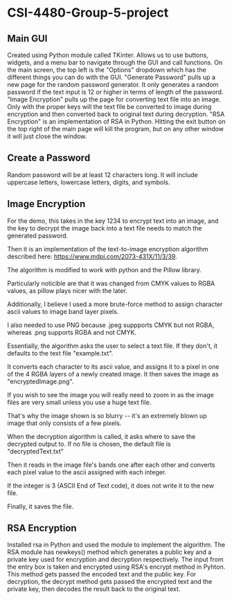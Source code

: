 # CSI-4480-Group-5-project

## Main GUI

Created using Python module called TKinter. Allows us to use buttons, widgets, and a menu bar to navigate through the GUI and call functions. 
On the main screen, the top left is the "Options" dropdown which has the different things you can do with the GUI. "Generate Password" pulls up a new page for the random password generator. It only generates a random password if the text input is 12 or higher in terms of length of the password. "Image Encryption" pulls up the page for converting text file into an image. Only with the proper keys will the text file be converted to image during encryption and then converted back to original text during decryption. "RSA Encryption" is an implementation of RSA in Python. Hitting the exit button on the top right of the main page will kill the program, but on any other window it will just close the window.

## Create a Password

Random password will be at least 12 characters long. It will include uppercase letters, lowercase letters, digits, and symbols.

## Image Encryption

For the demo, this takes in the key 1234 to encrypt text into an image, and the key to decrypt the image back into a text file needs to match the generated password.

Then it is an implementation of the text-to-image encryption algorithm described here: https://www.mdpi.com/2073-431X/11/3/39. 

The algorithm is modified to work with python and the Pillow library. 

Particularly noticible are that it was changed from CMYK values to RGBA values, as pillow plays nicer with the later.

Additionally, I believe I used a more brute-force method to assign character ascii values to image band layer pixels. 

I also needed to use PNG because .jpeg suppports CMYK but not RGBA, whereas .png supports RGBA and not CMYK.

Essentially, the algorithm asks the user to select a text file. If they don't, it defaults to the text file "example.txt".

It converts each character to its ascii value, and assigns it to a pixel in one of the 4 RGBA layers of a newly created image. It then saves the image as "encryptedImage.png". 

If you wish to see the image you will really need to zoom in as the image files are very small unless you use a huge text file.

That's why the image shown is so blurry -- it's an extremely blown up image that only consists of a few pixels.

When the decryption algorithm is called, it asks where to save the decrypted output to. If no file is chosen, the default file is "decryptedText.txt"

Then it reads in the image file's bands one after each other and converts each pixel value to the ascii assigned with each integer. 

If the integer is 3 (ASCII End of Text code), it does not write it to the new file. 

Finally, it saves the file.

## RSA Encryption

Installed rsa in Python and used the module to implement the algorithm. The RSA module has newkeys() method which generates a public key and a private key used for 
encryption and decryption respectively. The input from the entry box is taken and encrypted using RSA's encrypt method in Pyhton. This method gets passed the encoded 
text and the public key. For decryption, the decrypt method gets passed the encrypted text and the private key, then decodes the result back to the original text. 

